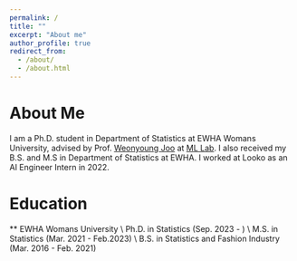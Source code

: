 ```yaml
---
permalink: /
title: ""
excerpt: "About me"
author_profile: true
redirect_from: 
  - /about/
  - /about.html
---
```


About Me
======
I am a Ph.D. student in Department of Statistics at EWHA Womans University, advised by Prof. [Weonyoung Joo](https://ml.ewha.ac.kr/professor) at [ML Lab](https://ml.ewha.ac.kr/main). I also received my B.S. and M.S in Department of Statistics at EWHA. I worked at Looko as an AI Engineer Intern in 2022.


Education
======
** EWHA Womans University
   \ Ph.D. in Statistics (Sep. 2023 - )
   \ M.S. in Statistics (Mar. 2021 - Feb.2023)
   \ B.S. in Statistics and Fashion Industry (Mar. 2016 - Feb. 2021)




